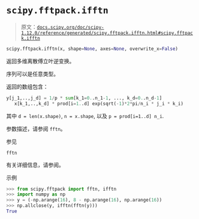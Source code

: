 # `scipy.fftpack.ifftn`

> 原文：[`docs.scipy.org/doc/scipy-1.12.0/reference/generated/scipy.fftpack.ifftn.html#scipy.fftpack.ifftn`](https://docs.scipy.org/doc/scipy-1.12.0/reference/generated/scipy.fftpack.ifftn.html#scipy.fftpack.ifftn)

```py
scipy.fftpack.ifftn(x, shape=None, axes=None, overwrite_x=False)
```

返回多维离散傅立叶逆变换。

序列可以是任意类型。

返回的数组包含：

```py
y[j_1,..,j_d] = 1/p * sum[k_1=0..n_1-1, ..., k_d=0..n_d-1]
   x[k_1,..,k_d] * prod[i=1..d] exp(sqrt(-1)*2*pi/n_i * j_i * k_i) 
```

其中 `d = len(x.shape)`, `n = x.shape`, 以及 `p = prod[i=1..d] n_i`.

参数描述，请参阅 `fftn`。

参见

`fftn`

有关详细信息，请参阅。

示例

```py
>>> from scipy.fftpack import fftn, ifftn
>>> import numpy as np
>>> y = (-np.arange(16), 8 - np.arange(16), np.arange(16))
>>> np.allclose(y, ifftn(fftn(y)))
True 
```
